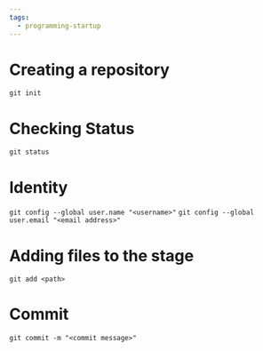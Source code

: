 ```yaml
---
tags:
  - programming-startup
---
```

# Creating a repository
`git init`

# Checking Status
`git status`

# Identity
`git config --global user.name "<username>"`
`git config --global user.email "<email address>"`

# Adding files to the stage
`git add <path>`

# Commit
`git commit -m "<commit message>"`

